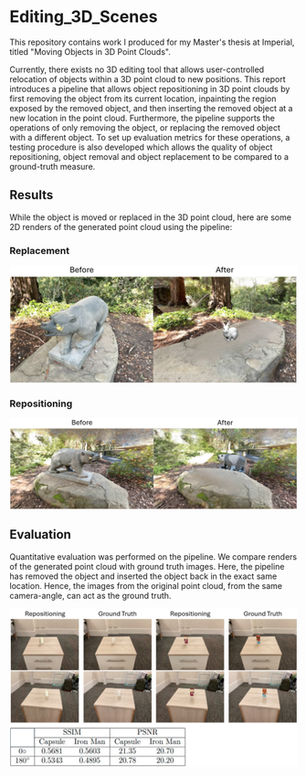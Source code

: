 # Editing_3D_Scenes
This repository contains work I produced for my Master's thesis at Imperial, titled "Moving Objects in 3D Point Clouds". 

Currently, there exists no 3D editing tool that allows user-controlled relocation of objects
within a 3D point cloud to new positions. This report introduces a pipeline that allows object
repositioning in 3D point clouds by first removing the object from its current location, inpainting
the region exposed by the removed object, and then inserting the removed object at a new location
in the point cloud. Furthermore, the pipeline supports the operations of only removing the object,
or replacing the removed object with a different object. To set up evaluation metrics for these
operations, a testing procedure is also developed which allows the quality of object repositioning,
object removal and object replacement to be compared to a ground-truth measure.

## Results

While the object is moved or replaced in the 3D point cloud, here are some 2D renders of the generated point cloud using the pipeline:

### Replacement

![replacement](./media_files/replacement.png)

### Repositioning

![repositioning](./media_files/repositioning.png)

## Evaluation

Quantitative evaluation was performed on the pipeline. We compare renders of the generated point cloud with ground truth images. Here, the pipeline has removed the object and inserted the object back in the exact same location. Hence, the images from the original point cloud, from the same camera-angle, can act as the ground truth.

![Evaluation](./media_files/evaluation.png)
